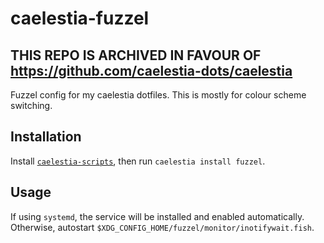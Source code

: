 # caelestia-fuzzel

## THIS REPO IS ARCHIVED IN FAVOUR OF https://github.com/caelestia-dots/caelestia

Fuzzel config for my caelestia dotfiles.
This is mostly for colour scheme switching.

## Installation

Install [`caelestia-scripts`](https://github.com/caelestia-dots/scripts.git),
then run `caelestia install fuzzel`.

## Usage

If using `systemd`, the service will be installed and enabled automatically.
Otherwise, autostart `$XDG_CONFIG_HOME/fuzzel/monitor/inotifywait.fish`.
